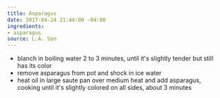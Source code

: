 ```yaml
---
title: Asparagus
date: 2017-04-24 21:44:00 -04:00
ingredients:
- asparagus
source: L.A. Son
---
```


- blanch in boiling water 2 to 3 minutes, until it's slightly tender but still has its color
- remove asparagus from pot and shock in ice water
- heat oil in large saute pan over medium heat and add asparagus, cooking until it's slightly colored on all sides, about 3 minutes